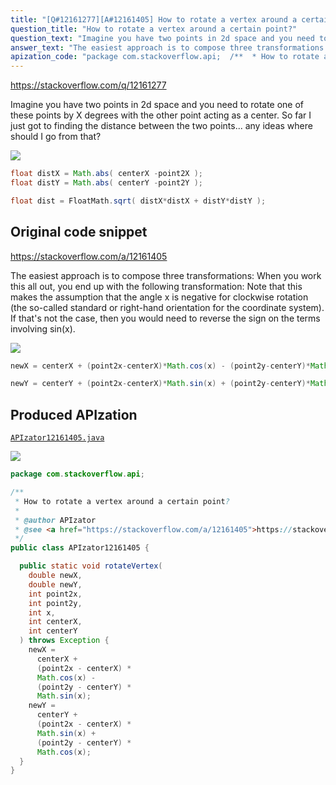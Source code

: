 ```yaml
---
title: "[Q#12161277][A#12161405] How to rotate a vertex around a certain point?"
question_title: "How to rotate a vertex around a certain point?"
question_text: "Imagine you have two points in 2d space and you need to rotate one of these points by X degrees with the other point acting as a center. So far I just got to finding the distance between the two points... any ideas where should I go from that?"
answer_text: "The easiest approach is to compose three transformations: When you work this all out, you end up with the following transformation: Note that this makes the assumption that the angle x is negative for clockwise rotation (the so-called standard or right-hand orientation for the coordinate system). If that's not the case, then you would need to reverse the sign on the terms involving sin(x)."
apization_code: "package com.stackoverflow.api;  /**  * How to rotate a vertex around a certain point?  *  * @author APIzator  * @see <a href=\"https://stackoverflow.com/a/12161405\">https://stackoverflow.com/a/12161405</a>  */ public class APIzator12161405 {    public static void rotateVertex(     double newX,     double newY,     int point2x,     int point2y,     int x,     int centerX,     int centerY   ) throws Exception {     newX =       centerX +       (point2x - centerX) *       Math.cos(x) -       (point2y - centerY) *       Math.sin(x);     newY =       centerY +       (point2x - centerX) *       Math.sin(x) +       (point2y - centerY) *       Math.cos(x);   } }"
---
```


https://stackoverflow.com/q/12161277

Imagine you have two points in 2d space and you need to rotate one of these points by X degrees with the other point acting as a center.
So far I just got to finding the distance between the two points... any ideas where should I go from that?



<div class="code-logo"><img src="/stackoverflow.png" /></div>

```java
float distX = Math.abs( centerX -point2X );
float distY = Math.abs( centerY -point2Y );

float dist = FloatMath.sqrt( distX*distX + distY*distY );
```


## Original code snippet

https://stackoverflow.com/a/12161405

The easiest approach is to compose three transformations:
When you work this all out, you end up with the following transformation:
Note that this makes the assumption that the angle x is negative for clockwise rotation (the so-called standard or right-hand orientation for the coordinate system). If that&#x27;s not the case, then you would need to reverse the sign on the terms involving sin(x).

<div class="code-logo"><img src="/stackoverflow.png" /></div>

```java
newX = centerX + (point2x-centerX)*Math.cos(x) - (point2y-centerY)*Math.sin(x);

newY = centerY + (point2x-centerX)*Math.sin(x) + (point2y-centerY)*Math.cos(x);
```

## Produced APIzation

[`APIzator12161405.java`](https://github.com/blind-papers/apization-temp-data/raw/main/search/APIzator12161405.java)

<div class="code-logo"><img src="/apizator.png" /></div>

```java
package com.stackoverflow.api;

/**
 * How to rotate a vertex around a certain point?
 *
 * @author APIzator
 * @see <a href="https://stackoverflow.com/a/12161405">https://stackoverflow.com/a/12161405</a>
 */
public class APIzator12161405 {

  public static void rotateVertex(
    double newX,
    double newY,
    int point2x,
    int point2y,
    int x,
    int centerX,
    int centerY
  ) throws Exception {
    newX =
      centerX +
      (point2x - centerX) *
      Math.cos(x) -
      (point2y - centerY) *
      Math.sin(x);
    newY =
      centerY +
      (point2x - centerX) *
      Math.sin(x) +
      (point2y - centerY) *
      Math.cos(x);
  }
}

```